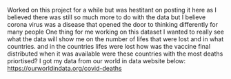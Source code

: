 Worked on this project for a while  but was hestitant on posting it here as I believed there was still so much more to do with the data but I believe corona virus was a disease that opened the door to thinking differently for many people
One thing for me working on this dataset I wanted to really see what the data will show me on the number of lifes that were lost and in what countries.
and in the countries lifes were lost how was the vaccine final distributed when it was  available were these countries with the most deaths priortised?
I got my data from our world in data website below:
https://ourworldindata.org/covid-deaths
